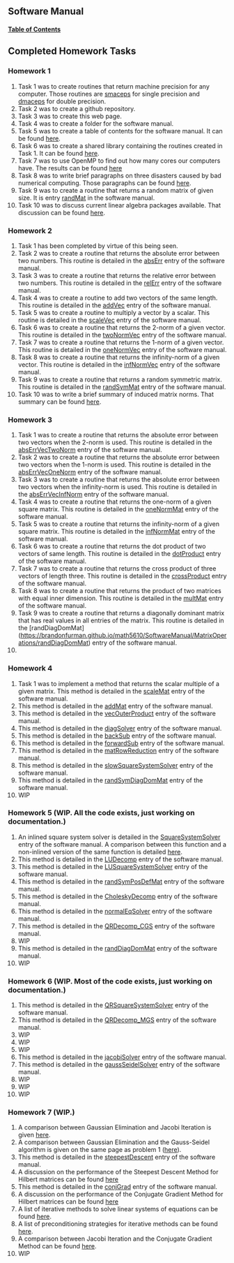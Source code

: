 ## Software Manual

#### [Table of Contents](https://brandonfurman.github.io/math5610/SoftwareManual/SoftwareManualTableOfContents)

## Completed Homework Tasks

### Homework 1

1. Task 1 was to create routines that return machine precision for any computer. Those routines are [smaceps](https://brandonfurman.github.io/math5610/SoftwareManual/OtherRoutines/smaceps) for single precision and [dmaceps](https://brandonfurman.github.io/math5610/SoftwareManual/OtherRoutines/dmaceps) for double precision.
2. Task 2 was to create a github repository.
3. Task 3 was to create this web page. 
4. Task 4 was to create a folder for the software manual.
5. Task 5 was to create a table of contents for the software manual. It can be found [here](https://brandonfurman.github.io/math5610/SoftwareManual/SoftwareManualTableOfContents).
6. Task 6 was to create a shared library containing the routines created in Task 1. It can be found [here](https://brandonfurman.github.io/math5610/homework/homework1/task6/task6).
7. Task 7 was to use OpenMP to find out how many cores our computers have. The results can be found [here](https://brandonfurman.github.io/math5610/homework/homework1/task7/task7)
8. Task 8 was to write brief paragraphs on three disasters caused by bad numerical computing. Those paragraphs can be found [here](https://brandonfurman.github.io/math5610/homework/homework1/task8/task8).
9. Task 9 was to create a routine that returns a random matrix of given size. It is entry [randMat](https://brandonfurman.github.io/math5610/SoftwareManual/MatrixOperations/randMat) in the software manual.
10. Task 10 was to discuss current linear algebra packages available. That discussion can be found [here](https://brandonfurman.github.io/math5610/homework/homework1/task10/task10).

### Homework 2

1. Task 1 has been completed by virtue of this being seen.
2. Task 2 was to create a routine that returns the absolute error between two numbers. This routine is detailed in the [absErr](https://brandonfurman.github.io/math5610/SoftwareManual/OtherRoutines/absErr) entry of the software manual.
3. Task 3 was to create a routine that returns the relative error between two numbers. This routine is detailed in the [relErr](https://brandonfurman.github.io/math5610/SoftwareManual/OtherRoutines/relErr) entry of the software manual.
4. Task 4 was to create a routine to add two vectors of the same length. This routine is detailed in the [addVec](https://brandonfurman.github.io/math5610/SoftwareManual/VectorOperations/addVec) entry of the software manual.
5. Task 5 was to create a routine to multiply a vector by a scalar. This routine is detailed in the [scaleVec](https://brandonfurman.github.io/math5610/SoftwareManual/VectorOperations/scaleVec) entry of the software manual.
6. Task 6 was to create a routine that returns the 2-norm of a given vector. This routine is detailed in the [twoNormVec](https://brandonfurman.github.io/math5610/SoftwareManual/VectorOperations/twoNormVec) entry of the software manual.
7. Task 7 was to create a routine that returns the 1-norm of a given vector. This routine is detailed in the [oneNormVec](https://brandonfurman.github.io/math5610/SoftwareManual/VectorOperations/oneNormVec) entry of the software manual.
8. Task 8 was to create a routine that returns the infinity-norm of a given vector. This routine is detailed in the [infNormVec](https://brandonfurman.github.io/math5610/SoftwareManual/VectorOperations/infNormVec) entry of the software manual.
9. Task 9 was to create a routine that returns a random symmetric matrix. This routine is detailed in the [randSymMat](https://brandonfurman.github.io/math5610/SoftwareManual/MatrixOperations/randSymMat) entry of the software manual.
10. Task 10 was to write a brief summary of induced matrix norms. That summary can be found [here](https://brandonfurman.github.io/math5610/homework/homework2/task10/task10).

### Homework 3

1. Task 1 was to create a routine that returns the absolute error between two vectors when the 2-norm is used. This routine is detailed in the [absErrVecTwoNorm](https://brandonfurman.github.io/math5610/SoftwareManual/VectorOperations/absErrVecTwoNorm) entry of the software manual.
2. Task 2 was to create a routine that returns the absolute error between two vectors when the 1-norm is used. This routine is detailed in the [absErrVecOneNorm](https://brandonfurman.github.io/math5610/SoftwareManual/VectorOperations/absErrVecOneNorm) entry of the software manual.
3. Task 3 was to create a routine that returns the absolute error between two vectors when the infinity-norm is used. This routine is detailed in the [absErrVecInfNorm](https://brandonfurman.github.io/math5610/SoftwareManual/VectorOperations/absErrVecInfNorm) entry of the software manual.
4. Task 4 was to create a routine that returns the one-norm of a given square matrix. This routine is detailed in the [oneNormMat](https://brandonfurman.github.io/math5610/SoftwareManual/MatrixOperations/oneNormMat) entry of the software manual.
5. Task 5 was to create a routine that returns the infinity-norm of a given square matrix. This routine is detailed in the [infNormMat](https://brandonfurman.github.io/math5610/SoftwareManual/MatrixOperations/infNormMat) entry of the software manual.
6. Task 6 was to create a routine that returns the dot product of two vectors of same length. This routine is detailed in the [dotProduct](https://brandonfurman.github.io/math5610/SoftwareManual/VectorOperations/dotProduct) entry of the software manual.
7. Task 7 was to create a routine that returns the cross product of three vectors of length three. This routine is detailed in the [crossProduct](https://brandonfurman.github.io/math5610/SoftwareManual/VectorOperations/crossProduct) entry of the software manual.
8. Task 8 was to create a routine that returns the product of two matrices with equal inner dimension. This routine is detailed in the [multMat](https://brandonfurman.github.io/math5610/SoftwareManual/MatrixOperations/multMat) entry of the software manual.
9. Task 9 was to create a routine that returns a diagonally dominant matrix that has real values in all entries of the matrix. This routine is detailed in the [randDiagDomMat] (https://brandonfurman.github.io/math5610/SoftwareManual/MatrixOperations/randDiagDomMat) entry of the software manual.
10.

### Homework 4

1. Task 1 was to implement a method that returns the scalar multiple of a given matrix. This method is detailed in the [scaleMat](https://brandonfurman.github.io/math5610/SoftwareManual/MatrixOperations/scaleMat) entry of the software manual.
2. This method is detailed in the [addMat](https://brandonfurman.github.io/math5610/SoftwareManual/MatrixOperations/addMat) entry of the software manual.
3. This method is detailed in the [vecOuterProduct](https://brandonfurman.github.io/math5610/SoftwareManual/VectorOperations/vecOuterProduct) entry of the software manual.
4. This method is detailed in the [diagSolver](https://brandonfurman.github.io/math5610/SoftwareManual/SolverRoutines/diagSolver) entry of the software manual.
5. This method is detailed in the [backSub](https://brandonfurman.github.io/math5610/SoftwareManual/SolverRoutines/backSub) entry of the software manual.
6. This method is detailed in the [forwardSub](https://brandonfurman.github.io/math5610/SoftwareManual/SolverRoutines/forwardSub) entry of the software manual.
7. This method is detailed in the [matRowReduction](https://brandonfurman.github.io/math5610/SoftwareManual/SolverRoutines/matRowReduction) entry of the software manual.
8. This method is detailed in the [slowSquareSystemSolver](https://brandonfurman.github.io/math5610/SoftwareManual/SolverRoutines/slowSquareSystemSolver) entry of the software manual.
9. This method is detailed in the [randSymDiagDomMat](https://brandonfurman.github.io/math5610/SoftwareManual/MatrixOperations/randSymDiagDomMat) entry of the software manual.
10. WIP

### Homework 5 (WIP. All the code exists, just working on documentation.)

1. An inlined square system solver is detailed in the [SquareSystemSolver](https://brandonfurman.github.io/math5610/SoftwareManual/SolverRoutines/SquareSystemSolver) entry of the software manual. A comparison between this function and a non-inlined version of the same function is detailed [here](https://brandonfurman.github.io/math5610/homework/homework5/SquareSystemSolverComparison).
2. This method is detailed in the [LUDecomp](https://brandonfurman.github.io/math5610/SoftwareManual/MatrixDecompositions/LUFactorizer) entry of the software manual.
3. This method is detailed in the [LUSquareSystemSolver](https://brandonfurman.github.io/math5610/SoftwareManual/SolverRoutines/LUSquareSystemSolver) entry of the software manual.
4. This method is detailed in the [randSymPosDefMat](https://brandonfurman.github.io/math5610/SoftwareManual/MatrixGenerators/randSymPosDefMat) entry of the software manual.
5. This method is detailed in the [CholeskyDecomp](https://brandonfurman.github.io/math5610/SoftwareManual/MatrixDecompositions/CholeskyDecomp) entry of the software manual.
6. This method is detailed in the [normalEqSolver](https://brandonfurman.github.io/math5610/SoftwareManual/SolverRoutines/normalEqSolver) entry of the software manual.
7. This method is detailed in the [QRDecomp_CGS](https://brandonfurman.github.io/math5610/SoftwareManual/MatrixDecompositions/QRDecomp_CGS) entry of the software manual.
8. WIP
9. This method is detailed in the [randDiagDomMat](https://brandonfurman.github.io/math5610/SoftwareManual/MatrixGenerators/randDiagDomMat) entry of the software manual.
10. WIP

### Homework 6 (WIP. Most of the code exists, just working on documentation.)

1. This method is detailed in the [QRSquareSystemSolver](https://brandonfurman.github.io/math5610/SoftwareManual/SolverRoutines/QRSquareSystemSolver) entry of the software manual.
2. This method is detailed in the [QRDecomp_MGS](https://brandonfurman.github.io/math5610/SoftwareManual/MatrixDecompositions/QRDecomp_MGS) entry of the software manual.
3. WIP
4. WIP
5. WIP
6. This method is detailed in the [jacobiSolver](https://brandonfurman.github.io/math5610/SoftwareManual/SolverRoutines/jacobiSolver) entry of the software manual.
7. This method is detailed in the [gaussSeidelSolver](https://brandonfurman.github.io/math5610/SoftwareManual/SolverRoutines/gaussSeidelSolver) entry of the software manual.
8. WIP
9. WIP
10. WIP

### Homework 7 (WIP.)

1. A comparison between Gaussian Elimination and Jacobi Iteration is given [here](https://brandonfurman.github.io/math5610/homework/homework7/Problem12).
2. A comparison between Gaussian Elimination and the Gauss-Seidel algorithm is given on the same page as problem 1 ([here](https://brandonfurman.github.io/math5610/homework/homework7/Problem12)).
3. This method is detailed in the [steepestDescent](https://brandonfurman.github.io/math5610/SoftwareManual/SolverRoutines/steepestDescent) entry of the software manual.
4. A discussion on the performance of the Steepest Descent Method for Hilbert matrices can be found [here](https://brandonfurman.github.io/math5610/homework/homework7/Problem46)
5. This method is detailed in the [conjGrad](https://brandonfurman.github.io/math5610/SoftwareManual/SolverRoutines/conjGrad) entry of the software manual.
6. A discussion on the performance of the Conjugate Gradient Method for Hilbert matrices can be found [here](https://brandonfurman.github.io/math5610/homework/homework7/Problem46)
7. A list of iterative methods to solve linear systems of equations can be found [here](https://brandonfurman.github.io/math5610/homework/homework7/Problem7).
8. A list of preconditioning strategies for iterative methods can be found [here](https://brandonfurman.github.io/math5610/homework/homework7/Problem8).
9. A comparison between Jacobi Iteration and the Conjugate Gradient Method can be found [here](https://brandonfurman.github.io/math5610/homework/homework7/Problem9).
10. WIP